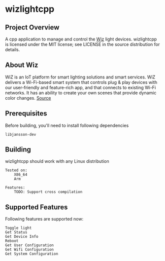 # wizlightcpp

## Project Overview
A cpp application to manage and control the [Wiz](https://www.wizconnected.com/en-us) light devices. wizlightcpp is licensed under the MIT license; see LICENSE in the source distribution for details.

## About Wiz
WiZ is an IoT platform for smart lighting solutions and smart services. WiZ delivers a Wi-Fi-based smart system that controls plug & play devices with our user-friendly and feature-rich app, and that connects to existing Wi-Fi networks. It has an ability to create your own scenes that provide dynamic color changes. [Source](https://www.wizconnected.com/en-us/about-wiz)

## Prerequisites
Before building, you'll need to install following dependencies

    libjansson-dev

## Building
wizlightcpp should work with any Linux distribution  

    Tested on:
        X86_64
        Arm
    
    Features:
        TODO: Support cross compilation
        
## Supported Features
Following features are supported now:

    Toggle light
    Get Status
    Get Device Info
    Reboot
    Get User Configuration
    Get Wifi Configuration
    Get System Configuration
